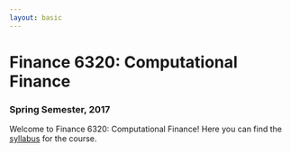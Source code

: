 ```yaml
---
layout: basic
---
```


# Finance 6320: Computational Finance


### Spring Semester, 2017 


Welcome to Finance 6320: Computational Finance! Here you can find the [syllabus](syllabus.md) for the course.

